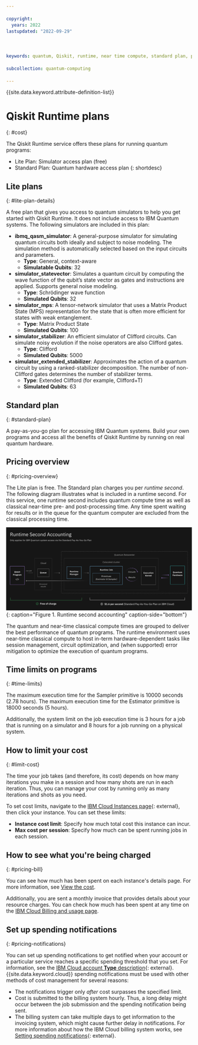 ```yaml
---

copyright:
  years: 2022
lastupdated: "2022-09-29"



keywords: quantum, Qiskit, runtime, near time compute, standard plan, pay-as-you-go, lite plan

subcollection: quantum-computing

---
```


{{site.data.keyword.attribute-definition-list}}


# Qiskit Runtime plans
{: #cost}

The Qiskit Runtime service offers these plans for running quantum programs:
- Lite Plan: Simulator access plan (free)
- Standard Plan: Quantum hardware access plan
{: shortdesc}

## Lite plans
{: #lite-plan-details}

A free plan that gives you access to quantum simulators to help you get started with Qiskit Runtime. It does not include access to IBM Quantum systems. The following simulators are included in this plan:


- **ibmq_qasm_simulator**: A general-purpose simulator for simulating quantum circuits both ideally and subject to noise modeling. The simulation method is automatically selected based on the input circuits and parameters.
   - **Type**: General, context-aware
   - **Simulatable Qubits**: 32
- **simulator_statevector**: Simulates a quantum circuit by computing the wave function of the qubit’s state vector as gates and instructions are applied. Supports general noise modeling.
    - **Type**: Schrödinger wave function
    - **Simulated Qubits**: 32
- **simulator_mps**: A tensor-network simulator that uses a Matrix Product State (MPS) representation for the state that is often more efficient for states with weak entanglement.
   - **Type**: Matrix Product State
   - **Simulated Qubits**: 100
- **simulator_stabilizer**: An efficient simulator of Clifford circuits. Can simulate noisy evolution if the noise operators are also Clifford gates.
   - **Type**: Clifford
   - **Simulated Qubits**: 5000
- **simulator_extended_stabilizer**: Approximates the action of a quantum circuit by using a ranked-stabilizer decomposition. The number of non-Clifford gates determines the number of stabilizer terms.
   - **Type**: Extended Clifford (for example, Clifford+T)
   - **Simulated Qubits**: 63

## Standard plan
{: #standard-plan}

A pay-as-you-go plan for accessing IBM Quantum systems. Build your own programs and access all the benefits of Qiskit Runtime by running on real quantum hardware.

## Pricing overview
{: #pricing-overview}

The Lite plan is free. The Standard plan charges you per _runtime second_. The following diagram illustrates what is included in a runtime second. For this service, one runtime second includes quantum compute time as well as classical near-time pre- and post-processing time. Any time spent waiting for results or in the queue for the quantum computer are excluded from the classical processing time.

![This diagram shows that everything before the program starts (such as queuing) is free. After the job starts, it costs $1.60 per second.](images/Runtime_Accounting_Diagram.png "Runtime second accounting"){: caption="Figure 1. Runtime second accounting" caption-side="bottom"}

The quantum and near-time classical compute times are grouped to deliver the best performance of quantum programs. The runtime environment uses near-time classical compute to host in-term hardware-dependent tasks like session management, circuit optimization, and (when supported) error mitigation to optimize the execution of quantum programs.

## Time limits on programs
{: #time-limits}

The maximum execution time for the Sampler primitive is 10000 seconds (2.78 hours). The maximum execution time for the Estimator primitive is 18000 seconds (5 hours).

Additionally, the system limit on the job execution time is 3 hours for a job that is running on a simulator and 8 hours for a job running on a physical system.

## How to limit your cost
{: #limit-cost}

The time your job takes (and therefore, its cost) depends on how many iterations you make in a session and how many shots are run in each iteration. Thus, you can manage your cost by running only as many iterations and shots as you need.

To set cost limits, navigate to the [IBM Cloud Instances page](https://cloud.ibm.com/quantum/instances){: external}, then click your instance. You can set these limits:

* **Instance cost limit**: Specify how much total cost this instance can incur.
* **Max cost per session**: Specify how much can be spent running jobs in each session. 

## How to see what you're being charged
{: #pricing-bill}

 You can see how much has been spent on each instance's details page. For more information, see [View the cost](/docs/quantum-computing?topic=quantum-computing-view-cost).

Additionally, you are sent a monthly invoice that provides details about your resource charges. You can check how much has been spent at any time on the [IBM Cloud Billing and usage page](https://cloud.ibm.com/billing).

## Set up spending notifications
{: #pricing-notifications}

You can set up spending notifications to get notified when your account or a particular service reaches a specific spending threshold that you set. For information, see the [IBM Cloud account **Type** description](https://cloud.ibm.com/docs/account?topic=account-accounts){: external}. {{site.data.keyword.cloud}} spending notifications must be used with other methods of cost management for several reasons:

   - The notifications trigger only _after_ cost surpasses the specified limit.
   - Cost is submitted to the billing system hourly. Thus, a long delay might occur between the job submission and the spending notification being sent.
   - The billing system can take multiple days to get information to the invoicing system, which might cause further delay in notifications. For more information about how the IBM Cloud billing system works, see [Setting spending notifications](https://cloud.ibm.com/docs/billing-usage?topic=billing-usage-spending){: external}.
